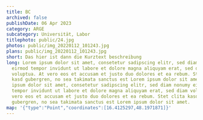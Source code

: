 ```yaml
---
title: BC
archived: false
publishDate: 06 Apr 2023
category: ARGE
subcategory: Universität, Labor
titlephoto: public/24.jpg
photos: public/img_20220112_101243.jpg
plans: public/img_20220112_101243.jpg
short: Das hier ist dann die Kurztext beschreibung
long: Lorem ipsum dolor sit amet, consetetur sadipscing elitr, sed diam nonumy
  eirmod tempor invidunt ut labore et dolore magna aliquyam erat, sed diam
  voluptua. At vero eos et accusam et justo duo dolores et ea rebum. Stet clita
  kasd gubergren, no sea takimata sanctus est Lorem ipsum dolor sit amet. Lorem
  ipsum dolor sit amet, consetetur sadipscing elitr, sed diam nonumy eirmod
  tempor invidunt ut labore et dolore magna aliquyam erat, sed diam voluptua. At
  vero eos et accusam et justo duo dolores et ea rebum. Stet clita kasd
  gubergren, no sea takimata sanctus est Lorem ipsum dolor sit amet.
map: '{"type":"Point","coordinates":[16.4125297,48.1971871]}'
---
```

